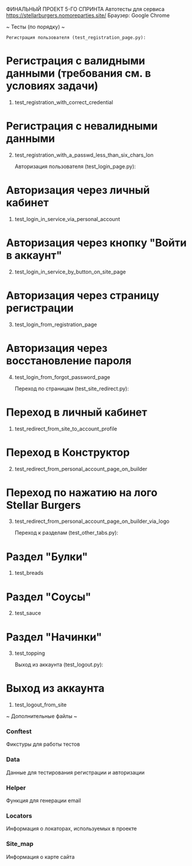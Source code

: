 ФИНАЛЬНЫЙ ПРОЕКТ 5-ГО СПРИНТА
Автотесты для сервиса https://stellarburgers.nomoreparties.site/
Браузер: Google Chrome

~ Тесты (по порядку) ~

    Регистрация пользователя (test_registration_page.py):
# Регистрация с валидными данными (требования см. в условиях задачи)
1. test_registration_with_correct_credential
# Регистрация с невалидными данными
2. test_registration_with_a_passwd_less_than_six_chars_lon


    Авторизация пользователя (test_login_page.py):
# Авторизация через личный кабинет
1. test_login_in_service_via_personal_account
# Авторизация через кнопку "Войти в аккаунт"
2. test_login_in_service_by_button_on_site_page
# Авторизация через страницу регистрации 
3. test_login_from_registration_page
# Авторизация через восстановление пароля
4. test_login_from_forgot_password_page


    Переход по страницам (test_site_redirect.py):
# Переход в личный кабинет
1. test_redirect_from_site_to_account_profile
# Переход в Конструктор
2. test_redirect_from_personal_account_page_on_builder
# Переход по нажатию на лого Stellar Burgers
3. test_redirect_from_personal_account_page_on_builder_via_logo


    Переход к разделам (test_other_tabs.py):
# Раздел "Булки"
1. test_breads
# Раздел "Соусы"
2. test_sauce
# Раздел "Начинки"
3. test_topping


    Выход из аккаунта (test_logout.py):
# Выход из аккаунта
1. test_logout_from_site

~ Дополнительные файлы ~

### Conftest
Фикстуры для работы тестов

### Data
Данные для тестирования регистрации и авторизации

### Helper
Функция для генерации email

### Locators
Информация о локаторах, используемых в проекте

### Site_map
Информация о карте сайта
